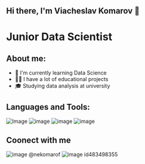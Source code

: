 ## Hi there, I'm Viacheslav Komarov 👋
# Junior Data Scientist

## About me:
- 🧐 I'm currently learning Data Science
- 🧑‍💻 I have a lot of educational projects
- 🎓 Studying data analysis at university

## Languages and Tools:
![Image](https://img.icons8.com/?size=100&id=13441&format=png&color=000000) 
![image](https://github.com/user-attachments/assets/7806ed12-efb8-416f-8d34-e2584fef1c02)
![image](https://github.com/user-attachments/assets/b97ec67d-aeab-4b95-8f16-7c60e4988bd0)
![image](https://github.com/user-attachments/assets/74e7bb18-59a9-469b-b564-db60674e7d1b)

## Coonect with me
![image](https://github.com/user-attachments/assets/a928c098-2e9b-4231-b228-a57066972003) @nekomarof
![image](https://github.com/user-attachments/assets/58abb308-62c5-409a-9aa3-b9fd622141b4) id483498355






